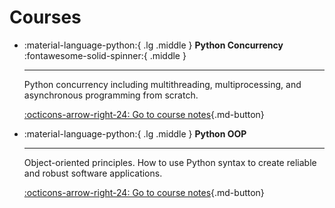 # Courses

<div class="grid cards" markdown>

-   :material-language-python:{ .lg .middle } **Python Concurrency** $~$ :fontawesome-solid-spinner:{ .middle }

    ---

    Python concurrency including multithreading, multiprocessing, and asynchronous programming from scratch.

    [:octicons-arrow-right-24: Go to course notes](python-concurrency/index.md){.md-button}

-   :material-language-python:{ .lg .middle } **Python OOP**

    ---

    Object-oriented principles. How to use Python syntax to create reliable and robust software applications.

    [:octicons-arrow-right-24: Go to course notes](python-oop/index.md){.md-button}

</div>
